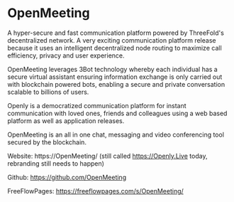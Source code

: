# OpenMeeting

A hyper-secure and fast communication platform powered by ThreeFold's decentralized network. 
A very exciting communication platform release because it uses an intelligent decentralized node routing to maximize call efficiency, privacy and user experience. 
 
OpenMeeting  leverages 3Bot technology whereby each individual has a secure virtual assistant ensuring information exchange is only carried out with blockchain powered bots, enabling a secure and private conversation scalable to billions of users. 

Openly is a democratized communication platform for instant communication with loved ones, friends and colleagues using a web based platform as well as application releases. 

OpenMeeting is an all in one chat, messaging and video conferencing tool secured by the blockchain.

Website: https://OpenMeeting/ (still called https://Openly.Live today, rebranding still needs to happen)

Github: https://github.com/OpenMeeting

FreeFlowPages: https://freeflowpages.com/s/OpenMeeting/